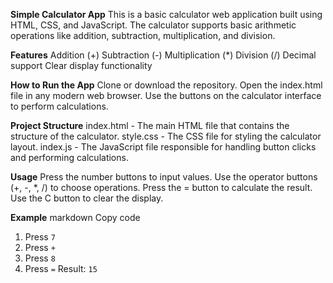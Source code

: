 **Simple Calculator App**
This is a basic calculator web application built using HTML, CSS, and JavaScript. The calculator supports basic arithmetic operations like addition, subtraction, multiplication, and division.

**Features**
Addition (+)
Subtraction (-)
Multiplication (*)
Division (/)
Decimal support
Clear display functionality

**How to Run the App**
Clone or download the repository.
Open the index.html file in any modern web browser.
Use the buttons on the calculator interface to perform calculations.

**Project Structure**
index.html - The main HTML file that contains the structure of the calculator.
style.css - The CSS file for styling the calculator layout.
index.js - The JavaScript file responsible for handling button clicks and performing calculations.

**Usage**
Press the number buttons to input values.
Use the operator buttons (+, -, *, /) to choose operations.
Press the = button to calculate the result.
Use the C button to clear the display. 

**Example**
markdown
Copy code
1. Press `7`
2. Press `+`
3. Press `8`
4. Press `=`
Result: `15`
